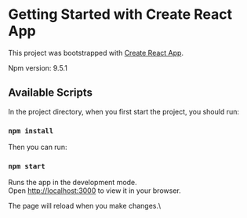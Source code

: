 # Getting Started with Create React App

This project was bootstrapped with [Create React App](https://github.com/facebook/create-react-app).

Npm version: 9.5.1

## Available Scripts

In the project directory, when you first start the project, you should run:

### `npm install`

Then you can run:

### `npm start`

Runs the app in the development mode.\
Open [http://localhost:3000](http://localhost:3000) to view it in your browser.

The page will reload when you make changes.\
